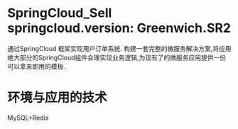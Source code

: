 # SpringCloud_Sell  springcloud.version: Greenwich.SR2

  通过SpringCloud 框架实现用户订单系统.
  构建一套完整的微服务解决方案,将应用绝大部分的SpringCloud组件合理实现业务逻辑,为现有了的微服务应用提供一份可以拿来即用的模板.
  
# 环境与应用的技术
  MySQL+Redis 
